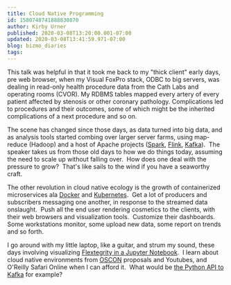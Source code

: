 ```yaml
---
title: Cloud Native Programming
id: 1580748741888830870
author: Kirby Urner
published: 2020-03-08T13:20:00.001-07:00
updated: 2020-03-08T13:41:59.971-07:00
blog: bizmo_diaries
tags: 
---
```


This talk was helpful in that it took me back to my "thick client" early days, pre web browser, when my Visual FoxPro stack, ODBC to big servers, was dealing in read-only health procedure data from the Cath Labs and operating rooms (CVOR).  My RDBMS tables mapped every artery of every patient affected by stenosis or other coronary pathology.  Complications led to procedures and their outcomes, some of which might be the inherited complications of a next procedure and so on.

The scene has changed since those days, as data turned into big data, and as analysis tools started combing over larger server farms, using map-reduce (Hadoop) and a host of Apache projects ([Spark](https://spark.apache.org/), [Flink](https://flink.apache.org/), [Kafka](https://kafka.apache.org/)).  The speaker takes us from those old days to how we do things today, assuming the need to scale up without falling over.  How does one deal with the pressure to grow?  That's like sails to the wind if you have a seaworthy craft.

The other revolution in cloud native ecology is the growth of containerized microservices ala [Docker](https://www.docker.com/) and [Kubernetes](https://kubernetes.io/).  Get a lot of producers and subscribers messaging one another, in response to the streamed data onslaught.  Push all the end user rendering cosmetics to the clients, with their web browsers and visualization tools.  Customize their dashboards.  Some workstations monitor, some upload new data, some report on trends and so forth.

I go around with my little laptop, like a guitar, and strum my sound, these days involving visualizing [Flextegrity in a Jupyter Notebook](https://github.com/4dsolutions/School_of_Tomorrow/blob/master/Flextegrity_Lattice.ipynb).  I learn about cloud native environments from [OSCON](https://worldgame.blogspot.com/search?q=OSCON) proposals and Youtubes, and O'Reilly Safari Online when I can afford it.  What would be [the Python API to Kafka](https://cwiki.apache.org/confluence/display/KAFKA/Clients#Clients-Python) for example?